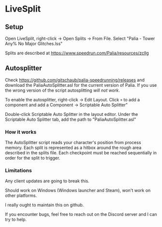 # LiveSplit

## Setup 

Open LiveSplit, right-click -> Open Splits -> From File. Select 
"Palia - Tower Any% No Major Glitches.lss"

Splits are described at https://www.speedrun.com/Palia/resources/zcllg

## Autosplitter

Check https://github.com/gitschaub/palia-speedrunning/releases and download the
PaliaAutoSplitter.asl for the current version of Palia. If you use the wrong
version of the script autosplitting *will not work*. 

To enable the autosplitter, right-click -> Edit Layout. Click `+` to add a
component and add a Component -> Scriptable Auto Splitter"

Double-click Scriptable Auto Splitter in the layout editor. Under the
Scriptable Auto Splitter tab, add the path to "PaliaAutoSplitter.asl"

### How it works

The AutoSplitter script reads your character's position from process memory.
Each split is represented as a hitbox around the rough area described in the
splits file. Each checkpoint must be reached sequentially in order for the
split to trigger.

### Limitations

Any client updates are going to break this.

Should work on Windows (Windows launcher and Steam), won't work on other platforms.

I really ought to maintain this on github.

If you encounter bugs, feel free to reach out on the Discord server and I can try to help.